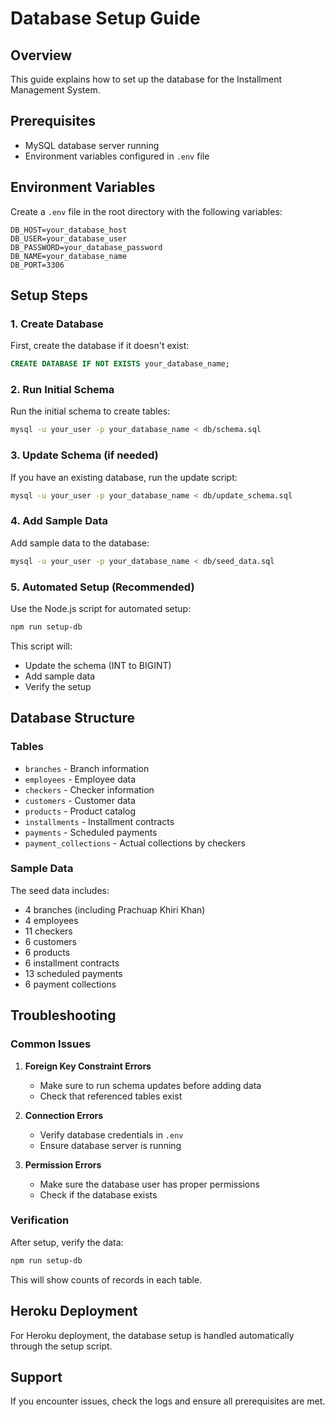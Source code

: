 # Database Setup Guide

## Overview
This guide explains how to set up the database for the Installment Management System.

## Prerequisites
- MySQL database server running
- Environment variables configured in `.env` file

## Environment Variables
Create a `.env` file in the root directory with the following variables:

```env
DB_HOST=your_database_host
DB_USER=your_database_user
DB_PASSWORD=your_database_password
DB_NAME=your_database_name
DB_PORT=3306
```

## Setup Steps

### 1. Create Database
First, create the database if it doesn't exist:

```sql
CREATE DATABASE IF NOT EXISTS your_database_name;
```

### 2. Run Initial Schema
Run the initial schema to create tables:

```bash
mysql -u your_user -p your_database_name < db/schema.sql
```

### 3. Update Schema (if needed)
If you have an existing database, run the update script:

```bash
mysql -u your_user -p your_database_name < db/update_schema.sql
```

### 4. Add Sample Data
Add sample data to the database:

```bash
mysql -u your_user -p your_database_name < db/seed_data.sql
```

### 5. Automated Setup (Recommended)
Use the Node.js script for automated setup:

```bash
npm run setup-db
```

This script will:
- Update the schema (INT to BIGINT)
- Add sample data
- Verify the setup

## Database Structure

### Tables
- `branches` - Branch information
- `employees` - Employee data
- `checkers` - Checker information
- `customers` - Customer data
- `products` - Product catalog
- `installments` - Installment contracts
- `payments` - Scheduled payments
- `payment_collections` - Actual collections by checkers

### Sample Data
The seed data includes:
- 4 branches (including Prachuap Khiri Khan)
- 4 employees
- 11 checkers
- 6 customers
- 6 products
- 6 installment contracts
- 13 scheduled payments
- 6 payment collections

## Troubleshooting

### Common Issues

1. **Foreign Key Constraint Errors**
   - Make sure to run schema updates before adding data
   - Check that referenced tables exist

2. **Connection Errors**
   - Verify database credentials in `.env`
   - Ensure database server is running

3. **Permission Errors**
   - Make sure the database user has proper permissions
   - Check if the database exists

### Verification
After setup, verify the data:

```bash
npm run setup-db
```

This will show counts of records in each table.

## Heroku Deployment
For Heroku deployment, the database setup is handled automatically through the setup script.

## Support
If you encounter issues, check the logs and ensure all prerequisites are met. 